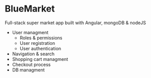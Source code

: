 # BlueMarket
Full-stack super market app built with Angular, mongoDB & nodeJS

* User managment
  * Roles & permissions
  * User registration
  * User authentication
* Navigation & search
* Shopping cart managment
* Checkout process
* DB managment

